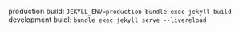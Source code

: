 production build: `JEKYLL_ENV=production bundle exec jekyll build` <br/>
development buidl: `bundle exec jekyll serve --livereload`
